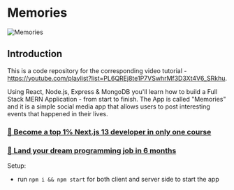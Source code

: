 # Memories

![Memories](https://i.ibb.co/Z8Y0CJv/Screenshot-2020-10-30-at-11-10-04.png)

## Introduction

This is a code repository for the corresponding video tutorial - https://youtube.com/playlist?list=PL6QREj8te1P7VSwhrMf3D3Xt4V6_SRkhu.

Using React, Node.js, Express & MongoDB you'll learn how to build a Full Stack MERN Application - from start to finish. The App is called "Memories" and it is a simple social media app that allows users to post interesting events that happened in their lives.

### [🌟 Become a top 1% Next.js 13 developer in only one course](https://jsmastery.pro/next13)

### [🚀 Land your dream programming job in 6 months](https://jsmastery.pro/masterclass)

Setup:

- run `npm i && npm start` for both client and server side to start the app

